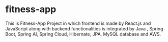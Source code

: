 # fitness-app
This is Fitness-App Project in which frontend is made by React.js and JavaScript along with backend functionalities is integrated by Java , Spring Boot, Spring AI, Spring Cloud, Hibernate, JPA, MySQL database and AWS.  
